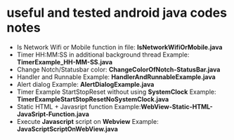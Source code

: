 # useful and tested android java codes notes
- Is Network Wifi or Mobile function in file: **IsNetworkWifiOrMobile.java**
- Timer HH:MM:SS in additional background thread Example: **TimerExample_HH-MM-SS.java**
- Change Notch/Statusbar color: **ChangeColorOfNotch-StatusBar.java**
- Handler and Runnable Example: **HandlerAndRunnableExample.java**
- Alert dialog Example: **AlertDialogExample.java**
- Timer Example StartStopReset without using **SystemClock** Example: **TimerExampleStartStopResetNoSystemClock.java**
- Static HTML + Javasript function Example:**WebView-Static-HTML-JavaSript-Function.java**
- Execute **Javascript** script on **Webview** Example: **JavaScriptScriptOnWebView.java**
